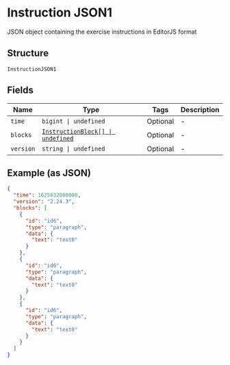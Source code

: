 
# Instruction JSON1

JSON object containing the exercise instructions in EditorJS format

## Structure

`InstructionJSON1`

## Fields

| Name | Type | Tags | Description |
|  --- | --- | --- | --- |
| `time` | `bigint \| undefined` | Optional | - |
| `blocks` | [`InstructionBlock[] \| undefined`](../../doc/models/instruction-block.md) | Optional | - |
| `version` | `string \| undefined` | Optional | - |

## Example (as JSON)

```json
{
  "time": 1625832000000,
  "version": "2.24.3",
  "blocks": [
    {
      "id": "id6",
      "type": "paragraph",
      "data": {
        "text": "text0"
      }
    },
    {
      "id": "id6",
      "type": "paragraph",
      "data": {
        "text": "text0"
      }
    },
    {
      "id": "id6",
      "type": "paragraph",
      "data": {
        "text": "text0"
      }
    }
  ]
}
```

